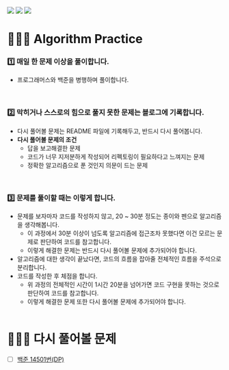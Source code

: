 <img src="https://img.shields.io/badge/-Java-red"> <img src="https://img.shields.io/badge/-Programmers-%2337485D"> <img src="https://img.shields.io/badge/-BaekJoon-%23D7E2EB">
# 👨🏻‍💻 Algorithm Practice

### 1️⃣ 매일 한 문제 이상을 풀이합니다.
  - 프로그래머스와 백준을 병행하며 풀이합니다.
<br/>

### 2️⃣ 막히거나 스스로의 힘으로 풀지 못한 문제는 블로그에 기록합니다.
  - 다시 풀어볼 문제는 README 파일에 기록해두고, 반드시 다시 풀어봅니다.
  - **다시 풀어볼 문제의 조건**
      - 답을 보고해결한 문제
      - 코드가 너무 지저분하게 작성되어 리펙토링이 필요하다고 느껴지는 문제
      - 정확한 알고리즘으로 푼 것인지 의문이 드는 문제
<br/>

### 3️⃣ 문제를 풀이할 때는 이렇게 합니다.
  - 문제를 보자마자 코드를 작성하지 않고, 20 ~ 30분 정도는 종이와 펜으로 알고리즘을 생각해봅니다.
      - 이 과정에서 30분 이상이 넘도록 알고리즘에 접근조차 못했다면 이건 모르는 문제로 판단하여 코드를 참고합니다.
      - 이렇게 해결한 문제는 반드시 다시 풀어볼 문제에 추가되어야 합니다.
  - 알고리즘에 대한 생각이 끝났다면, 코드의 흐름을 잡아줄 전체적인 흐름을 주석으로 분리합니다.
  - 코드를 작성한 후 체점을 합니다.
      - 위 과정의 전체적인 시간이 1시간 20분을 넘어가면 코드 구현을 못하는 것으로 판단하여 코드를 참고합니다.
      - 이렇게 해결한 문제 또한 다시 풀어볼 문제에 추가되어야 합니다.
<br/><br/>

# 🙅🏻‍♂️ 다시 풀어볼 문제

- [ ] [백준 14501번(DP)](https://www.acmicpc.net/problem/14501)
